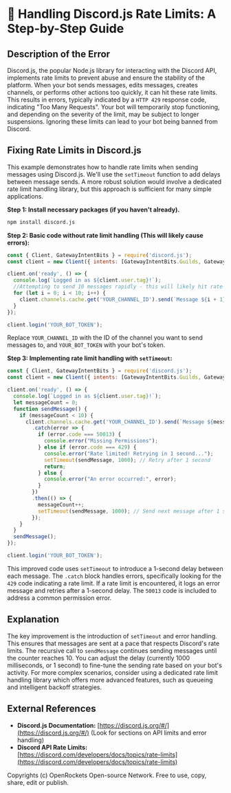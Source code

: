 # 🐞 Handling Discord.js Rate Limits: A Step-by-Step Guide


## Description of the Error

Discord.js, the popular Node.js library for interacting with the Discord API, implements rate limits to prevent abuse and ensure the stability of the platform.  When your bot sends messages, edits messages, creates channels, or performs other actions too quickly, it can hit these rate limits. This results in errors, typically indicated by a `HTTP 429` response code, indicating "Too Many Requests".  Your bot will temporarily stop functioning, and depending on the severity of the limit, may be subject to longer suspensions.  Ignoring these limits can lead to your bot being banned from Discord.


## Fixing Rate Limits in Discord.js

This example demonstrates how to handle rate limits when sending messages using Discord.js. We'll use the `setTimeout` function to add delays between message sends.  A more robust solution would involve a dedicated rate limit handling library, but this approach is sufficient for many simple applications.

**Step 1: Install necessary packages (if you haven't already).**

```bash
npm install discord.js
```

**Step 2:  Basic code without rate limit handling (This will likely cause errors):**

```javascript
const { Client, GatewayIntentBits } = require('discord.js');
const client = new Client({ intents: [GatewayIntentBits.Guilds, GatewayIntentBits.GuildMessages] });

client.on('ready', () => {
  console.log(`Logged in as ${client.user.tag}!`);
  //Attempting to send 10 messages rapidly - this will likely hit rate limits
  for (let i = 0; i < 10; i++) {
    client.channels.cache.get('YOUR_CHANNEL_ID').send(`Message ${i + 1}`);
  }
});

client.login('YOUR_BOT_TOKEN');
```

Replace `YOUR_CHANNEL_ID` with the ID of the channel you want to send messages to, and `YOUR_BOT_TOKEN` with your bot's token.

**Step 3: Implementing rate limit handling with `setTimeout`:**

```javascript
const { Client, GatewayIntentBits } = require('discord.js');
const client = new Client({ intents: [GatewayIntentBits.Guilds, GatewayIntentBits.GuildMessages] });

client.on('ready', () => {
  console.log(`Logged in as ${client.user.tag}!`);
  let messageCount = 0;
  function sendMessage() {
    if (messageCount < 10) {
      client.channels.cache.get('YOUR_CHANNEL_ID').send(`Message ${messageCount + 1}`)
        .catch(error => {
          if (error.code === 50013) {
            console.error("Missing Permissions");
          } else if (error.code === 429) {
            console.error("Rate limited! Retrying in 1 second...");
            setTimeout(sendMessage, 1000); // Retry after 1 second
            return;
          } else {
            console.error("An error occurred:", error);
          }
        })
        .then(() => {
          messageCount++;
          setTimeout(sendMessage, 1000); // Send next message after 1 second
        });
    }
  }
  sendMessage();
});

client.login('YOUR_BOT_TOKEN');
```

This improved code uses `setTimeout` to introduce a 1-second delay between each message.  The `.catch` block handles errors, specifically looking for the `429` code indicating a rate limit. If a rate limit is encountered, it logs an error message and retries after a 1-second delay.  The `50013` code is included to address a common permission error.

## Explanation

The key improvement is the introduction of `setTimeout` and error handling. This ensures that messages are sent at a pace that respects Discord's rate limits.  The recursive call to `sendMessage` continues sending messages until the counter reaches 10.   You can adjust the delay (currently 1000 milliseconds, or 1 second)  to fine-tune the sending rate based on your bot's activity.  For more complex scenarios, consider using a dedicated rate limit handling library which offers more advanced features, such as queueing and intelligent backoff strategies.

## External References

* **Discord.js Documentation:** [https://discord.js.org/#/](https://discord.js.org/#/)  (Look for sections on API limits and error handling)
* **Discord API Rate Limits:** [https://discord.com/developers/docs/topics/rate-limits](https://discord.com/developers/docs/topics/rate-limits)


Copyrights (c) OpenRockets Open-source Network. Free to use, copy, share, edit or publish.

